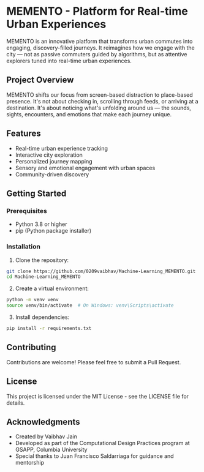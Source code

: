 # MEMENTO - Platform for Real-time Urban Experiences

MEMENTO is an innovative platform that transforms urban commutes into engaging, discovery-filled journeys. It reimagines how we engage with the city — not as passive commuters guided by algorithms, but as attentive explorers tuned into real-time urban experiences.

## Project Overview

MEMENTO shifts our focus from screen-based distraction to place-based presence. It's not about checking in, scrolling through feeds, or arriving at a destination. It's about noticing what's unfolding around us — the sounds, sights, encounters, and emotions that make each journey unique.

## Features

- Real-time urban experience tracking
- Interactive city exploration
- Personalized journey mapping
- Sensory and emotional engagement with urban spaces
- Community-driven discovery

## Getting Started

### Prerequisites

- Python 3.8 or higher
- pip (Python package installer)

### Installation

1. Clone the repository:
```bash
git clone https://github.com/0209vaibhav/Machine-Learning_MEMENTO.git
cd Machine-Learning_MEMENTO
```

2. Create a virtual environment:
```bash
python -m venv venv
source venv/bin/activate  # On Windows: venv\Scripts\activate
```

3. Install dependencies:
```bash
pip install -r requirements.txt
```

## Contributing

Contributions are welcome! Please feel free to submit a Pull Request.

## License

This project is licensed under the MIT License - see the LICENSE file for details.

## Acknowledgments

- Created by Vaibhav Jain
- Developed as part of the Computational Design Practices program at GSAPP, Columbia University
- Special thanks to Juan Francisco Saldarriaga for guidance and mentorship 